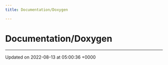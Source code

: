 ```yaml
---
title: Documentation/Doxygen

---
```


# Documentation/Doxygen








-------------------------------

Updated on 2022-08-13 at 05:00:36 +0000
